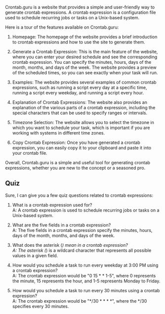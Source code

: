 

Crontab.guru is a website that provides a simple and user-friendly way to generate crontab expressions. A crontab expression is a configuration file used to schedule recurring jobs or tasks on a Unix-based system.

Here is a tour of the features available on Crontab.guru:

1. Homepage: The homepage of the website provides a brief introduction to crontab expressions and how to use the site to generate them.

2. Generate a Crontab Expression: This is the main feature of the website, where you can enter your desired schedule and see the corresponding crontab expression. You can specify the minutes, hours, days of the month, months, and days of the week. The website provides a preview of the scheduled times, so you can see exactly when your task will run.

3. Examples: The website provides several examples of common crontab expressions, such as running a script every day at a specific time, running a script every weekday, and running a script every hour.

4. Explanation of Crontab Expressions: The website also provides an explanation of the various parts of a crontab expression, including the special characters that can be used to specify ranges or intervals.

5. Timezone Selection: The website allows you to select the timezone in which you want to schedule your task, which is important if you are working with systems in different time zones.

6. Copy Crontab Expression: Once you have generated a crontab expression, you can easily copy it to your clipboard and paste it into your crontab file.

Overall, Crontab.guru is a simple and useful tool for generating crontab expressions, whether you are new to the concept or a seasoned pro.

## Quiz

Sure, I can give you a few quiz questions related to crontab expressions:

1. What is a crontab expression used for?<br>
A: A crontab expression is used to schedule recurring jobs or tasks on a Unix-based system.<br>

2. What are the five fields in a crontab expression?<br>
A: The five fields in a crontab expression specify the minutes, hours, days of the month, months, and days of the week.<br>

3. What does the asterisk (*) mean in a crontab expression?<br>
A: The asterisk (*) is a wildcard character that represents all possible values in a given field.<br>

4. How would you schedule a task to run every weekday at 3:00 PM using a crontab expression?<br>
A: The crontab expression would be "0 15 * * 1-5", where 0 represents the minute, 15 represents the hour, and 1-5 represents Monday to Friday.<br>

5. How would you schedule a task to run every 30 minutes using a crontab expression?<br>
A: The crontab expression would be "*/30 * * * *", where the */30 specifies every 30 minutes.<br>